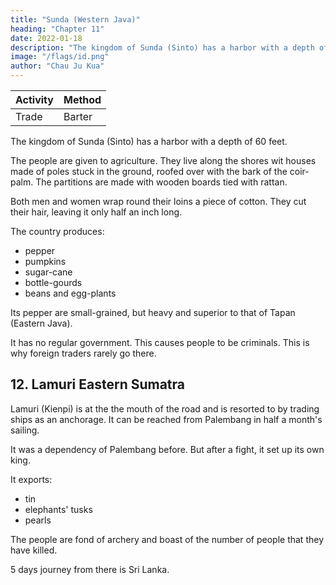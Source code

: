 ```yaml
---
title: "Sunda (Western Java)"
heading: "Chapter 11"
date: 2022-01-18
description: "The kingdom of Sunda (Sinto) has a harbor with a depth of 60 feet"
image: "/flags/id.png"
author: "Chau Ju Kua"
---
```



Activity | Method 
--- | ---
Trade | Barter


The kingdom of Sunda (Sinto) has a harbor with a depth of 60 feet. 

The people are given to agriculture. They live along the shores wit houses made of poles stuck in the ground, roofed over with the bark of the coir-palm. The partitions are made with wooden boards tied with rattan. 

Both men and women wrap round their loins a piece of cotton. They cut their hair, leaving it only half an inch long.

The country produces:
- pepper
- pumpkins
- sugar-cane
- bottle-gourds
- beans and egg-plants

Its pepper are small-grained, but heavy and superior to that of Tapan (Eastern Java). 

It has no regular government. This causes people to be criminals. This is why foreign traders rarely go there.

<!-- Notes.
1)
W.
In the chapter on Su-ki-tan (infra, Ch.
on Sin-t'o and to the E.
XV) our
author says that Sukitan confined to the
adjoined Ta-pan (Tuhan). In another passage (infra, Pt.
our author states that Su-ki-tan, Ta-pan, Pai-hua-yuan, Ma-tung and Sin-t'o
it
5 places in Sho-p'o. In a footnote
yUan
does not appear), the
—
name
(infra p. 84,
whether by the author or
II.
Ch.
XXVII)
are
(^ Li |^)
T'iau-
his editor
and there seems
no doubt that the western portion of the island of Java is meant; it would even appear that
Sin-t'o must have extended well to the E. of Java, for our author has told us previously that
San-fo-ts'i extended as far E. as Jung-ya-lu in the present district of Surabaya, although it is
10 difficult to reconcile this with our author's remark that Sukitan
was con-
a portion of ShS-p'o
terminous ou the W. with Jung-ya-lu
or Ta-pan as it was also called. Schlegel, T'oung-
of this country
is
written Sun-t'a
pao, 2" ser. II, 136, 137 tried to locate Sin-t'o in Sumatra, because he found there several places
called Sindar, Sindur, Sintu and Sindu. See also Gerini, Kesearches,
450—456; 628.
Nipa palm, not coir palm, leaves are universally used by the Malays for thatching.
3) Cra'wfurd, op. cit., I, 482, says that Java produces the worst pepper in the Archipel-
Maffei, Istorie dell' Indie Orientali, I, 275 (as quoted by Gerini, Researches, 453, note)
2)
15
ago.
speaks of the «pepe molto eccellenti» of Sunda.
The people of Sunda resisted for a long time the power of the Javanese, and were only
reduced by Kaden Panka, who ascended the throne in 1156 and transferred his capital to
20 Pajajaran in the west of the island for the purpose of subduing and keeping under control the
people of Sunda. This prince is reported to have introduced rice culture into Sunda. See Lassen,
4)
finally
Indische Alterthumsk. IV, 476. It seems likely that the absence of any regular government, to
which our author refers, may have been a result of the war going on at the time to which this
notice of Sunda relates, some fifty years earlier than the time at which C h a u wrote. It also explains
25 the absence of any mention of rice among the native products of this part of Java. Crawfurd,
however (op. cit. I, 358). considers rice «an indigenous product in the Archipelago and its culture
and that one improved tribe taught and disseminated that art».
a native art
 -->



## 12. Lamuri Eastern Sumatra

Lamuri (Kienpi) is at the the mouth of the road and is resorted to by trading ships as an anchorage. It can be reached from Palembang in half a month's sailing. 

It was a dependency of Palembang before. But after a fight, it set up its own king. 

It exports:
- tin
- elephants' tusks
- pearls

The people are fond of archery and boast of the number of people that they have killed.

5 days journey from there is Sri Lanka.


<!-- Notes.
modern Kampar on the E. coast of
of the Majapahit empire.
dependency
Sumatra. Kamp6 is mentioned in the fifteenth century as a
quoting
the Sung-shi, 489,
XLIII,
etc.
Record,
Pelliot, B. E. F. E. 0. IV, 344. Takakusu,
1)
Kampei
or
Kampe
read the name wrongly
of the Javanese histories, the
I.an-pi,
and
identified it with Djamhi.
Marsden (op.
Ch6u K'il-fei,
does not admit of doubt.
cit.
identification with
The
Kampar W.
288) appears to place
Kampar
5
of San-fo-t'si and
2,13 says «The kingdom of Kien-pi comes every year to
E. of the Eakan river.
trade in this country (of Ku-lin) elephants and cattle, and the Ta-shi (Arabs) deal in horses.
Formerly they used to come to this kingdom to sell goods». This, and the indications furnished by
our author, would lead us to extend Kien-pi to near the N. W. extremity of Sumatra. On the 10
other hand the existence of tin in Kien-pi points to the E. part of the island; Cr awfurd (History,
etc., Ill, 450) says that in geographical distribution tin is confined to the island of Banca, the
islets on the coasts, with Junk Ceylon.
Probably the people made notches on the backs of their swords or on the scabbards of
15
the number of persons they had killed, or the number of heads they- had taken. -->
